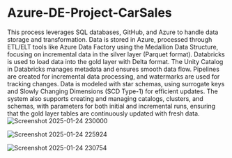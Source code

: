 # Azure-DE-Project-CarSales

This process leverages SQL databases, GitHub, and Azure to handle data storage and transformation. Data is stored in Azure, processed through ETL/ELT tools like Azure Data Factory using the Medallion Data Structure, focusing on incremental data in the silver layer (Parquet format). Databricks is used to load data into the gold layer with Delta format. The Unity Catalog in Databricks manages metadata and ensures smooth data flow. Pipelines are created for incremental data processing, and watermarks are used for tracking changes. Data is modeled with star schemas, using surrogate keys and Slowly Changing Dimensions (SCD Type-1) for efficient updates. The system also supports creating and managing catalogs, clusters, and schemas, with parameters for both initial and incremental runs, ensuring that the gold layer tables are continuously updated with fresh data.
![Screenshot 2025-01-24 230000](https://github.com/user-attachments/assets/18a4acfd-bd65-4eba-a01d-1759acf10c90)

![Screenshot 2025-01-24 225924](https://github.com/user-attachments/assets/438eb431-aef0-49ae-95bb-3d2e953ab065)


![Screenshot 2025-01-24 230754](https://github.com/user-attachments/assets/1d320f43-9a36-41fa-bf86-a9832ea98e5b)
